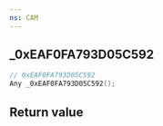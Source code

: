 ```yaml
---
ns: CAM
---
```

## _0xEAF0FA793D05C592

```c
// 0xEAF0FA793D05C592
Any _0xEAF0FA793D05C592();
```


## Return value

